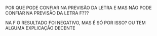 POR QUE PODE CONFIAR NA PREVISÃO DA LETRA E MAS NÃO PODE CONFIAR NA PREVISÃO DA LETRA F???

NA F O RESULTADO FOI NEGATIVO, MAS É SÓ POR ISSO? OU TEM ALGUMA EXPLICAÇÃO DECENTE
